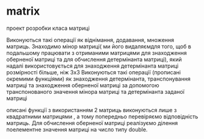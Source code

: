 matrix
======

проект розробки класа матриці

Виконуються такі операції як
віднімання, додавання, множення матриць. 
Знаходимо мінор матриці( ми його видаляємдля того, щоб в подальшому працювати з отриманими  матрицями для 
знаходження оберненої матриці та для обчислення детермінанта матриці), 
який надалі використовується для знаходження детермінанта матриці розмірності більше, ніж 3х3
Виконуються такі операції (прописані окремими функціями) як знаходження детермінанта, транспонування матриці та 
знаходження оберненої матриці за допомогою транспонованого значення мінора матриці та детермінанта заданої матриці 

описані функції з використанням 2 матриць виконуються лише з квадратними матрицями , а тому попередньо перевіряємо
відповідність матриць. Для обчислення оберненої матриці реалізуємо ділення поелементне значення матриці на 
число типу double.

